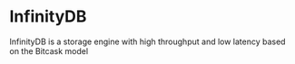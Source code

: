 # InfinityDB
InfinityDB is a storage engine with high throughput and low latency based on the Bitcask model
